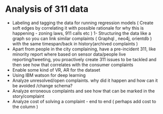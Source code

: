 # Analysis of 311 data

- Labeling and tagging the data for running regression models ( Create soft edges by correlating it with possible  rationale for why this is happening - zoning laws, 911 calls etc )
1- Structuring the data like a graph so you can link similar complaints ( Graphql , neo4j, orientdb ) with the same timespan/back in history(archived complaints )
-  Apart from people in the city complaining, have a pre-incident 311, like minority report where based on  sensor data/people live reporting/tweeting, you proactively create 311 issues to be tackled and then see how that correlates with the consumer complaints
- Enable some kind of VR, AR for the dataset
- Using IBM watson for deep learning
- Analyze unresolved/open complaints. why did it happen and how can it be avoided /change schema?
- Analyze erroneous complaints and see how that can be marked in the story/complaint
- Analyze cost of solving a complaint - end to end ( perhaps add cost to the column )
